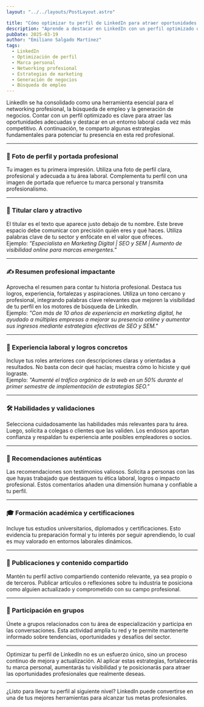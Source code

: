 ```yaml
---
layout: "../../layouts/PostLayout.astro"

title: "Cómo optimizar tu perfil de LinkedIn para atraer oportunidades profesionales"
description: "Aprende a destacar en LinkedIn con un perfil optimizado que atraiga clientes, reclutadores y oportunidades laborales."
pubDate: 2025-03-19
author: "Emiliano Salgado Martínez"
tags:
  - LinkedIn
  - Optimización de perfil
  - Marca personal
  - Networking profesional
  - Estrategias de marketing
  - Generación de negocios
  - Búsqueda de empleo
---
```


LinkedIn se ha consolidado como una herramienta esencial para el networking profesional, la búsqueda de empleo y la generación de negocios. Contar con un perfil optimizado es clave para atraer las oportunidades adecuadas y destacar en un entorno laboral cada vez más competitivo. A continuación, te comparto algunas estrategias fundamentales para potenciar tu presencia en esta red profesional.

---

### 📸 Foto de perfil y portada profesional

Tu imagen es tu primera impresión. Utiliza una foto de perfil clara, profesional y adecuada a tu área laboral. Complementa tu perfil con una imagen de portada que refuerce tu marca personal y transmita profesionalismo.

---

### 🧠 Titular claro y atractivo

El titular es el texto que aparece justo debajo de tu nombre. Este breve espacio debe comunicar con precisión quién eres y qué haces. Utiliza palabras clave de tu sector y enfócate en el valor que ofreces.  
Ejemplo: *"Especialista en Marketing Digital | SEO y SEM | Aumento de visibilidad online para marcas emergentes."*

---

### ✍️ Resumen profesional impactante

Aprovecha el resumen para contar tu historia profesional. Destaca tus logros, experiencia, fortalezas y aspiraciones. Utiliza un tono cercano y profesional, integrando palabras clave relevantes que mejoren la visibilidad de tu perfil en los motores de búsqueda de LinkedIn.  
Ejemplo: *"Con más de 10 años de experiencia en marketing digital, he ayudado a múltiples empresas a mejorar su presencia online y aumentar sus ingresos mediante estrategias efectivas de SEO y SEM."*

---

### 💼 Experiencia laboral y logros concretos

Incluye tus roles anteriores con descripciones claras y orientadas a resultados. No basta con decir qué hacías; muestra cómo lo hiciste y qué lograste.  
Ejemplo: *"Aumenté el tráfico orgánico de la web en un 50% durante el primer semestre de implementación de estrategias SEO."*

---

### 🛠️ Habilidades y validaciones

Selecciona cuidadosamente las habilidades más relevantes para tu área. Luego, solicita a colegas o clientes que las validen. Los endosos aportan confianza y respaldan tu experiencia ante posibles empleadores o socios.

---

### 💬 Recomendaciones auténticas

Las recomendaciones son testimonios valiosos. Solicita a personas con las que hayas trabajado que destaquen tu ética laboral, logros o impacto profesional. Estos comentarios añaden una dimensión humana y confiable a tu perfil.

---

### 🎓 Formación académica y certificaciones

Incluye tus estudios universitarios, diplomados y certificaciones. Esto evidencia tu preparación formal y tu interés por seguir aprendiendo, lo cual es muy valorado en entornos laborales dinámicos.

---

### 📝 Publicaciones y contenido compartido

Mantén tu perfil activo compartiendo contenido relevante, ya sea propio o de terceros. Publicar artículos o reflexiones sobre tu industria te posiciona como alguien actualizado y comprometido con su campo profesional.

---

### 🤝 Participación en grupos

Únete a grupos relacionados con tu área de especialización y participa en las conversaciones. Esta actividad amplía tu red y te permite mantenerte informado sobre tendencias, oportunidades y desafíos del sector.

---

Optimizar tu perfil de LinkedIn no es un esfuerzo único, sino un proceso continuo de mejora y actualización. Al aplicar estas estrategias, fortalecerás tu marca personal, aumentarás tu visibilidad y te posicionarás para atraer las oportunidades profesionales que realmente deseas.

---

¿Listo para llevar tu perfil al siguiente nivel? LinkedIn puede convertirse en una de tus mejores herramientas para alcanzar tus metas profesionales.
